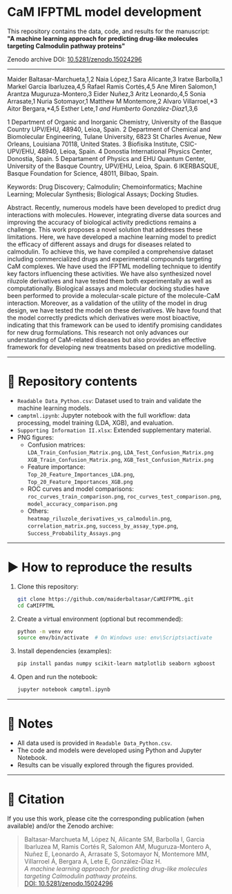 # CaM IFPTML model development

This repository contains the data, code, and results for the manuscript:  
**"A machine learning approach for predicting drug-like molecules targeting Calmodulin pathway proteins"**

Zenodo archive DOI: [10.5281/zenodo.15024296](https://doi.org/10.5281/zenodo.15024296)

---

Maider Baltasar-Marchueta,1,2 Naia López,1 Sara Alicante,3 Iratxe Barbolla,1 Markel Garcia Ibarluzea,4,5 Rafael Ramis Cortés,4,5 Ane Miren Salomon,1 Arantza Muguruza-Montero,3 Eider Nuñez,3 Aritz Leonardo,4,5 Sonia Arrasate,1 Nuria Sotomayor,1 Matthew M Montemore,2 Alvaro Villarroel,*3 Aitor Bergara,*4,5 Esther Lete,*1 and Humberto González-Díaz*1,3,6

1 Department of Organic and Inorganic Chemistry, University of the Basque Country UPV/EHU, 48940, Leioa, Spain.
2 Department of Chemical and Biomolecular Engineering, Tulane University, 6823 St Charles Avenue, New Orleans, Louisiana 70118, United States.
3 Biofisika Institute, CSIC-UPV/EHU, 48940, Leioa, Spain.
4 Donostia International Physics Center, Donostia, Spain.
5 Departament of Physics and EHU Quantum Center, University of the Basque Country, UPV/EHU, Leioa, Spain.
6 IKERBASQUE, Basque Foundation for Science, 48011, Bilbao, Spain.

Keywords: Drug Discovery; Calmodulin; Chemoinformatics; Machine Learning; Molecular Synthesis; Biological Assays; Docking Studies.

Abstract. Recently, numerous models have been developed to predict drug interactions with molecules. However, integrating diverse data sources and improving the accuracy of biological activity predictions remains a challenge. This work proposes a novel solution that addresses these limitations. Here, we have developed a machine learning model to predict the efficacy of different assays and drugs for diseases related to calmodulin. To achieve this, we have compiled a comprehensive dataset including commercialized drugs and experimental compounds targeting CaM complexes. We have used the IFPTML modelling technique to identify key factors influencing these activities. We have also synthesized novel riluzole derivatives and have tested them both experimentally as well as computationally. Biological assays and molecular docking studies have been performed to provide a molecular-scale picture of the molecule-CaM interaction. Moreover, as a validation of the utility of the model in drug design, we have tested the model on these derivatives. We have found that the model correctly predicts which derivatives were most bioactive, indicating that this framework can be used to identify promising candidates for new drug formulations. This research not only advances our understanding of CaM-related diseases but also provides an effective framework for developing new treatments based on predictive modelling.

---

# 📁 Repository contents

- `Readable Data_Python.csv`: Dataset used to train and validate the machine learning models.
- `camptml.ipynb`: Jupyter notebook with the full workflow: data processing, model training (LDA, XGB), and evaluation.
- `Supporting Information II.xlsx`: Extended supplementary material.
- PNG figures:
  - Confusion matrices:  
    `LDA_Train_Confusion_Matrix.png`, `LDA_Test_Confusion_Matrix.png`  
    `XGB_Train_Confusion_Matrix.png`, `XGB_Test_Confusion_Matrix.png`
  - Feature importance:  
    `Top_20_Feature_Importances_LDA.png`, `Top_20_Feature_Importances_XGB.png`
  - ROC curves and model comparisons:  
    `roc_curves_train_comparison.png`, `roc_curves_test_comparison.png`, `model_accuracy_comparison.png`
  - Others:  
    `heatmap_riluzole_derivatives_vs_calmodulin.png`, `correlation_matrix.png`, `success_by_assay_type.png`, `Success_Probability_Assays.png`

---

# ▶️ How to reproduce the results

1. Clone this repository:
   ```bash
   git clone https://github.com/maiderbaltasar/CaMIFPTML.git
   cd CaMIFPTML
   ```

2. Create a virtual environment (optional but recommended):
   ```bash
   python -m venv env
   source env/bin/activate  # On Windows use: env\Scripts\activate
   ```

3. Install dependencies (examples):
   ```bash
   pip install pandas numpy scikit-learn matplotlib seaborn xgboost
   ```

4. Open and run the notebook:
   ```bash
   jupyter notebook camptml.ipynb
   ```

---

# 📌 Notes

- All data used is provided in `Readable Data_Python.csv`.
- The code and models were developed using Python and Jupyter Notebook.
- Results can be visually explored through the figures provided.

---

# 📄 Citation

If you use this work, please cite the corresponding publication (when available) and/or the Zenodo archive:

> Baltasar-Marchueta M, López N, Alicante SM, Barbolla I, Garcia Ibarluzea M, Ramis Cortés R, Salomon AM, Muguruza-Montero A, Nuñez E, Leonardo A, Arrasate S, Sotomayor N, Montemore MM, Villarroel Á, Bergara A, Lete E, González-Díaz H.  
> *A machine learning approach for predicting drug-like molecules targeting Calmodulin pathway proteins.*  
> [DOI: 10.5281/zenodo.15024296](https://doi.org/10.5281/zenodo.15024296)
